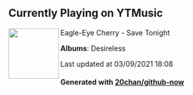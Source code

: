 ## Currently Playing on YTMusic

[<img align="left" width="100" src="https://lh3.googleusercontent.com/hDLDNkUUVGxGyJ66vDblUQpCSJgjqhhQ8q6DDM2tlvGHyO_Etr4YayvBA_Wyaa0D0LReDNkX89YTun7ARg">](https://music.youtube.com/watch?v=5b05xJ9LO64)

Eagle-Eye Cherry - Save Tonight

**Albums**: Desireless

Last updated at 03/09/2021 18:08

#### Generated with [20chan/github-now](https://github.com/20chan/github-now)


<!--
**20chan/20chan** is a ✨ _special_ ✨ repository because its `README.md` (this file) appears on your GitHub profile.

Here are some ideas to get you started:

- 🔭 I’m currently working on ...
- 🌱 I’m currently learning ...
- 👯 I’m looking to collaborate on ...
- 🤔 I’m looking for help with ...
- 💬 Ask me about ...
- 📫 How to reach me: ...
- 😄 Pronouns: ...
- ⚡ Fun fact: ...
-->
